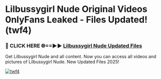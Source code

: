 # Lilbussygirl Nude Original Videos 0nlyFans Leaked - Files Updated! (twf4)

<h3>🔴 CLICK HERE 🌐==►► <a href="https://tinyurl.com/5h6xmrr3" rel="nofollow">Lilbussygirl Nude Updated Files</a></h3>

Get Lilbussygirl Nude and all content. Now you can access all videos and pictures of Lilbussygirl Nude. New Updated Files 2025!

[![twf4](https://i.imgur.com/KVD873Z.gif)](https://tinyurl.com/5h6xmrr3)
